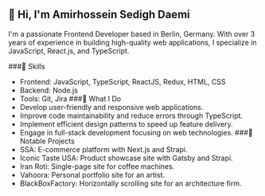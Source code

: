 ## 👋 Hi, I'm Amirhossein Sedigh Daemi
I'm a passionate Frontend Developer based in Berlin, Germany. With over 3 years of experience in building high-quality web applications, I specialize in JavaScript, React.js, and TypeScript.

###🔧 Skills
- Frontend: JavaScript, TypeScript, ReactJS, Redux, HTML, CSS
- Backend: Node.js
- Tools: Git, Jira
###🚀 What I Do
- Develop user-friendly and responsive web applications.
- Improve code maintainability and reduce errors through TypeScript.
- Implement efficient design patterns to speed up feature delivery.
- Engage in full-stack development focusing on web technologies.
###🌟 Notable Projects
- SSA: E-commerce platform with Next.js and Strapi.
- Iconic Taste USA: Product showcase site with Gatsby and Strapi.
- Iran Roti: Single-page site for coffee machines.
- Vahoora: Personal portfolio site for an artist.
- BlackBoxFactory: Horizontally scrolling site for an architecture firm.

<!--
**amir-sdmi/amir-sdmi** is a ✨ _special_ ✨ repository because its `README.md` (this file) appears on your GitHub profile.

Here are some ideas to get you started:

- 🔭 I’m currently working on ...
- 🌱 I’m currently learning ...
- 👯 I’m looking to collaborate on ...
- 🤔 I’m looking for help with ...
- 💬 Ask me about ...
- 📫 How to reach me: ...
- 😄 Pronouns: ...
- ⚡ Fun fact: ...
-->
